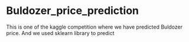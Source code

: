 # Buldozer_price_prediction

This is one of the kaggle competition where we have predicted Buldozer price. And we used sklearn library to predict 
